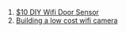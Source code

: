 
1. [$10 DIY Wifi Door Sensor](http://www.simpleiothings.com/10-diy-door-sensor/)
2. [Building a low cost wifi camera](http://johan.kanflo.com/building-a-low-cost-wifi-camera/)
